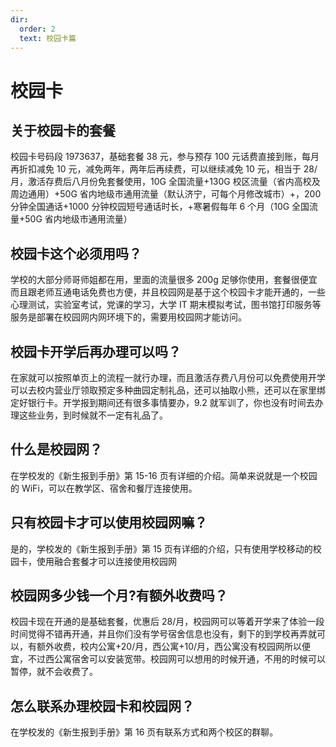 ```yaml
---
dir:
  order: 2
  text: 校园卡篇
---
```


# 校园卡

## 关于校园卡的套餐

校园卡号码段 1973637，基础套餐 38 元，参与预存 100 元话费直接到账，每月再折扣减免 10 元，减免两年，两年后再续费，可以继续减免 10 元，相当于 28/月，激活存费后八月份免套餐使用，10G 全国流量+130G 校区流量（省内高校及周边通用）+50G 省内地级市通用流量（默认济宁，可每个月修改城市）+，200 分钟全国通话+1000 分钟校园短号通话时长，+寒暑假每年 6 个月（10G 全国流量+50G 省内地级市通用流量）

## 校园卡这个必须用吗？

学校的大部分师哥师姐都在用，里面的流量很多 200g 足够你使用，套餐很便宜而且跟老师互通电话免费也方便，并且校园网是基于这个校园卡才能开通的，一些心理测试，实验室考试，党课的学习，大学 IT 期末模拟考试，图书馆打印服务等服务是部署在校园网内网环境下的，需要用校园网才能访问。

## 校园卡开学后再办理可以吗？

在家就可以按照单页上的流程一就行办理，而且激活存费八月份可以免费使用开学可以去校内营业厅领取预定多种曲园定制礼品，还可以抽取小熊，还可以在家里绑定好银行卡。开学报到期间还有很多事情要办，9.2 就军训了，你也没有时间去办理这些业务，到时候就不一定有礼品了。

## 什么是校园网？

在学校发的《新生报到手册》第 15-16 页有详细的介绍。简单来说就是一个校园的 WiFi，可以在教学区、宿舍和餐厅连接使用。

## 只有校园卡才可以使用校园网嘛？

是的，学校发的《新生报到手册》第 15 页有详细的介绍，只有使用学校移动的校园卡，使用融合套餐才可以连接使用校园网

## 校园网多少钱一个月?有额外收费吗？

校园卡现在开通的是基础套餐，优惠后 28/月，校园网可以等着开学来了体验一段时间觉得不错再开通，并且你们没有学号宿舍信息也没有，剩下的到学校再弄就可以，有额外收费，校内公寓+20/月，西公寓+10/月，西公寓没有校园网所以便宜，不过西公寓宿舍可以安装宽带。校园网可以想用的时候开通，不用的时候可以暂停，就不会收费了。

## 怎么联系办理校园卡和校园网？

在学校发的《新生报到手册》第 16 页有联系方式和两个校区的群聊。

